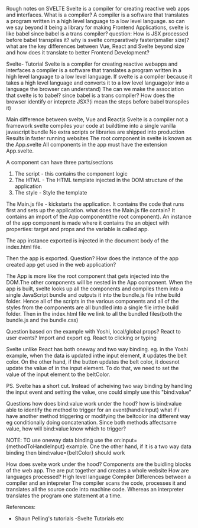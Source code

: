 Rough notes on SVELTE
Svelte is a compiler for creating reactive web apps and interfaces.
What is a compiler?
A compiler is a software that translates a program written in a high level language to a low level language.
so can we say beyond it being a library for making Frontend Applications, svelte is like babel since babel is a trans compiler?
question:
How is JSX processed before babel transpiles it?
why is svelte comparatively faster(smaller size)? what are the key differences between Vue, React and Svelte beyond size and how does it translate to better Frontend Development?

Svelte- Tutorial
Svelte is a compiler for creating reactive webapps and interfaces
a compiler is a software that translates a program written in a high level language to a low level language.
If svelte is a compiler because it takes a high level language and converts it to a low level language(or into a language the browser can understand)
The can we make the association that svelte is to babel? since babel is a trans compiler?
How does the browser identify or inteprete JSX?(i mean the steps before babel transpiles it)

Main difference between svelte, Vue and Reactjs
Svelte is a compiler not a framework
svelte compiles your code at buildtime into a single vanilla javascript bundle
No extra scripts or libraries are shipped into production
Results in faster running websites
The root component in svelte is known as the App.svelte
All components in the app must have the extension App.svelte.

A component can have three parts/sections

1. The script - this contains the component logic
2. The HTML - The HTML template injected in the DOM structure of the application
3. The style - Style the template

The Main.js file - kickstarts the application. It contains the code that runs first and sets up the application.
what does the Main.js file contain?
It contains an import of the App component(the root component).
An instance of the app component is made where it contains the an object with properties:
target and props and the variable is called app.

The app instance exported is injected in the document body of the index.html file.

Then the app is exported.
Question?
How does the instance of the app created app get used in the web application?

The App is more like the root component that gets injected into the DOM.The other components will be nested in the App component.
When the app is built, svelte looks up all the components and compiles them into a single JavaScript bundle and outputs it into the bundle.js file inthe build folder.
Hence all of the scripts in the various components and all of the styles from the components are all bundled into a single file inthe build folder.
Then in the index.html file we link to all the bundled files(both the bundle.js and the bundle.css)

Question based on the example with Yoshi, local/global props?
React to user events?
Import and export
eg. React to clicking or typing

Svelte unlike React has both oneway and two way binding.
eg. in the Yoshi example, when the data is updated inthe input element, it updates the belt color. On the other hand, if the button updates the belt color, it doesnot update the value of in the input element. To do that, we need to set the value of the input element to the beltColor.

PS. Svelte has a short cut. Instead of acheiving two way binding by handling the input event and setting the value, one could simply use this "bind:value"

Questions
how does bind:value work under the hood?
how is bind:value able to identify the method to trigger for an event(handleInput)
what if i have another method triggering or modifying the beltcolor ina different way eg conditionally doing concatenation. Since both methods affectsame value, how will bind:value know which to trigger?

NOTE:
TO use oneway data binding use the on:input={methodToHandleInput} example.
One the other hand, if it is a two way data binding then bind:value={beltColor}
should work

How does svelte work under the hood?
Components are the buidling blocks of the web app. The are put together and creates a whole website
How are languages processed?
High level language
Compiler
Differences between a compiler and an intepreter
The compiler scans the code, processes it and translates all the source code into machine code. Whereas an interpreter translates the program one statement at a time.

References:

- Shaun Pelling's tutorials
  -Svelte Tutorials
  etc
